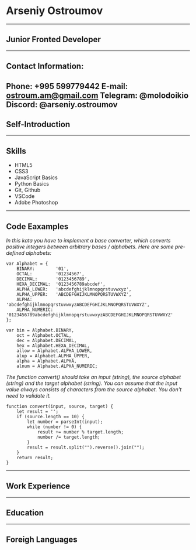 # Arseniy Ostroumov
-----
## Junior Fronted Developer
-----
## Contact Information:
Phone: +995 599779442
E-mail: ostroum.am@gmail.com
Telegram: @molodoikio
Discord: @arseniy.ostroumov
-----
## Self-Introduction

-----
## Skills
* HTML5
* CSS3
* JavaScript Basics
* Python Basics
* Git, Github
* VSCode
* Adobe Photoshop
-----
## Code Eaxamples
*In this kata you have to implement a base converter, which converts positive integers between arbitrary bases / alphabets. Here are some pre-defined alphabets:*
```
var Alphabet = {
    BINARY:        '01',
    OCTAL:         '01234567',
    DECIMAL:       '0123456789',
    HEXA_DECIMAL:  '0123456789abcdef',
    ALPHA_LOWER:   'abcdefghijklmnopqrstuvwxyz',
    ALPHA_UPPER:   'ABCDEFGHIJKLMNOPQRSTUVWXYZ',
    ALPHA:         'abcdefghijklmnopqrstuvwxyzABCDEFGHIJKLMNOPQRSTUVWXYZ',
    ALPHA_NUMERIC: '0123456789abcdefghijklmnopqrstuvwxyzABCDEFGHIJKLMNOPQRSTUVWXYZ'
};

var bin = Alphabet.BINARY, 
    oct = Alphabet.OCTAL, 
    dec = Alphabet.DECIMAL, 
    hex = Alphabet.HEXA_DECIMAL,
    allow = Alphabet.ALPHA_LOWER, 
    alup = Alphabet.ALPHA_UPPER, 
    alpha = Alphabet.ALPHA, 
    alnum = Alphabet.ALPHA_NUMERIC;
```
*The function convert() should take an input (string), the source alphabet (string) and the target alphabet (string). You can assume that the input value always consists of characters from the source alphabet. You don't need to validate it.*
```
function convert(input, source, target) {
    let result = '';
    if (source.length == 10) {
        let number = parseInt(input);
        while (number != 0) {
            result += number % target.length;
            number /= target.length;
        }
        result = result.split("").reverse().join("");
    }
    return result;
}
```
-----
## Work Experience

-----
## Education

-----
## Foreigh Languages
